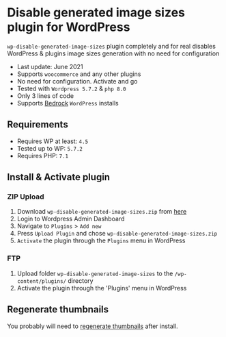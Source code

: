 # Disable generated image sizes plugin for WordPress

`wp-disable-generated-image-sizes` plugin completely and for real disables WordPress &amp; plugins image sizes generation with no need for configuration

+  Last update: June 2021
+  Supports `woocommerce` and any other plugins
+  No need for configuration. Activate and go
+  Tested with `Wordpress 5.7.2` & `php 8.0`
+  Only 3 lines of code
+  Supports [Bedrock](https://roots.io/bedrock) `WordPress` installs

## Requirements

- Requires WP at least: `4.5`
- Tested up to WP: `5.7.2`
- Requires PHP: `7.1`

## Install & Activate plugin

### ZIP Upload

1. Download `wp-disable-generated-image-sizes.zip` from [here](https://github.com/andriilive/wp-disable-generated-image-sizes/archive/refs/tags/0.1.0.zip)
2. Login to Wordpress Admin Dashboard
2. Navigate to `Plugins` > `Add new`
3. Press `Upload Plugin` and chose `wp-disable-generated-image-sizes.zip`
2. `Activate` the plugin through the `Plugins` menu in WordPress

### FTP

1. Upload folder `wp-disable-generated-image-sizes` to the `/wp-content/plugins/` directory
2. Activate the plugin through the 'Plugins' menu in WordPress

## Regenerate thumbnails

You probably will need to [regenerate thumbnails](https://wordpress.org/search/regenerate+thumbnails) after install.
